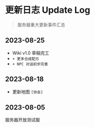 # 更新日志 Update Log

> 服务器重大更新事件汇总

## 2023-08-25

- Wiki v1.0 草稿完工
- `+ 更多合成配方`
- `+ NPC 对话初步完善`

## 2023-08-18

- 更新地图 `[协会]`


## 2023-08-05

服务器开放测试服

